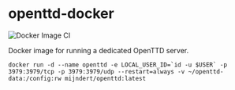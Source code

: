 # openttd-docker

![Docker Image CI](https://github.com/mijndert/openttd-docker/workflows/Docker%20Image%20CI/badge.svg)

Docker image for running a dedicated OpenTTD server.

```docker run -d --name openttd -e LOCAL_USER_ID=`id -u $USER` -p 3979:3979/tcp -p 3979:3979/udp --restart=always -v ~/openttd-data:/config:rw mijndert/openttd:latest```
